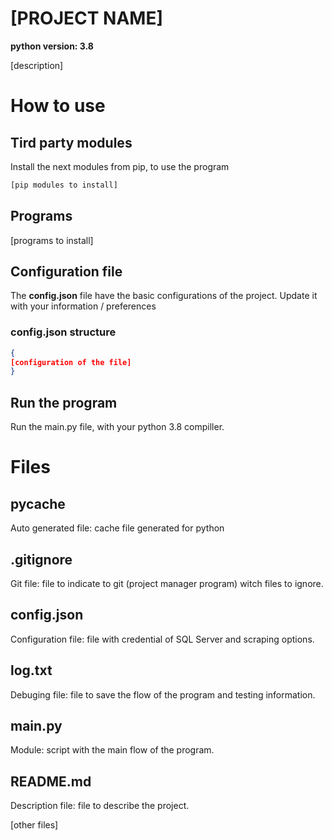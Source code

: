 # [PROJECT NAME]
**python version: 3.8**

[description]

# How to use
## Tird party modules

Install the next modules from pip, to use the program

``` bash
[pip modules to install] 
```

## Programs

[programs to install]

## Configuration file

The **config.json** file have the basic configurations of the project. Update it with your information / preferences

### config.json structure
```json
{
[configuration of the file]
}
```

## Run the program

Run the main.py file, with your python 3.8 compiller. 

# Files 

## __pycache__ 
Auto generated file: cache file generated for python

## .gitignore 
Git file: file to indicate to git (project manager program) witch files to ignore.

## config.json 
Configuration file: file with credential of SQL Server and scraping options. 

## log.txt
Debuging file: file to save the flow of the program and testing information.

## main.py
Module: script with the main flow of the program.

## README.md
Description file: file to describe the project.

[other files]
